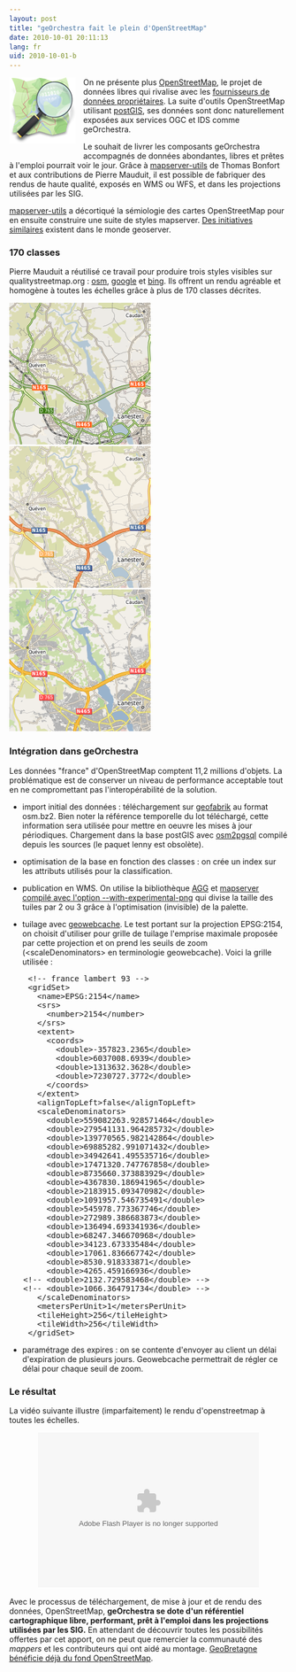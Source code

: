 ```yaml
---
layout: post
title: "geOrchestra fait le plein d'OpenStreetMap"
date: 2010-10-01 20:11:13
lang: fr
uid: 2010-10-01-b
---
```


<p><img src="/public/icons/osm_logo.png" alt="openstreetmap" style="float:left; margin: 0 1em 1em 0;" title="openstreetmap, sept. 2010" /> On ne
présente plus <a href="http://www.openstreetmap.fr/">OpenStreetMap</a>, le
projet de données libres qui rivalise avec les <a href="http://code.google.com/intl/fr/apis/maps/terms.html">fournisseurs de données
propriétaires</a>. La suite d'outils OpenStreetMap utilisant <a href="http://www.postgis.fr/">postGIS</a>, ses données sont donc naturellement
exposées aux services OGC et IDS comme geOrchestra.</p>

<!--more-->

<p>Le souhait de livrer les composants geOrchestra accompagnés de données
abondantes, libres et prêtes à l'emploi pourrait voir le jour. Grâce à <a href="http://code.google.com/p/mapserver-utils/">mapserver-utils</a> de Thomas
Bonfort et aux contributions de Pierre Mauduit, il est possible de fabriquer
des rendus de haute qualité, exposés en WMS ou WFS, et dans les projections
utilisées par les SIG.</p>
<p><a href="http://code.google.com/p/mapserver-utils/">mapserver-utils</a> a
décortiqué la sémiologie des cartes OpenStreetMap pour en ensuite construire
une suite de styles mapserver. <a href="http://blog.geoserver.org/2009/01/30/geoserver-and-openstreetmap/">Des
initiatives similaires</a> existent dans le monde geoserver.</p>
<h3>170 classes</h3>
<p>Pierre Mauduit a réutilisé ce travail pour produire trois styles visibles
sur qualitystreetmap.org : <a href="http://maps.qualitystreetmap.org/?zoom=12&amp;lat=6066711.44625&amp;lon=-373896.02136&amp;layers=B00F00">
osm</a>, <a href="http://maps.qualitystreetmap.org/?zoom=12&amp;lat=6066711.44625&amp;lon=-373896.02136&amp;layers=0B0F00">
google</a> et <a href="http://maps.qualitystreetmap.org/?zoom=12&amp;lat=6066711.44625&amp;lon=-373896.02136&amp;layers=00BF00">
bing</a>. Ils offrent un rendu agréable et homogène à toutes les échelles grâce
à plus de 170 classes décrites.</p>
<p><a href="/public/screenshots/style_osm.png"><img src="/public/screenshots/style_osm.png" alt="osm style osm" title="osm style osm, sept. 2010" /></a> <a href="/public/screenshots/style_bing.png"><img src="/public/screenshots/style_bing.png" alt="osm style bing" title="osm style bing, sept. 2010" /></a> <a href="/public/screenshots/style_google.png"><img src="/public/screenshots/style_google.png" alt="osm style google" title="osm style google, sept. 2010" /></a></p>
<h3>Intégration dans geOrchestra</h3>
<p>Les données &quot;france&quot; d'OpenStreetMap comptent 11,2 millions d'objets. La
problématique est de conserver un niveau de performance acceptable tout en ne
compromettant pas l'interopérabilité de la solution.</p>
<ul>
<li>import initial des données : téléchargement sur <a href="http://download.geofabrik.de/osm/europe/">geofabrik</a> au format osm.bz2.
Bien noter la référence temporelle du lot téléchargé, cette information sera
utilisée pour mettre en oeuvre les mises à jour périodiques. Chargement dans la
base postGIS avec <a href="http://wiki.openstreetmap.org/wiki/Osm2pgsql">osm2pgsql</a> compilé depuis les
sources (le paquet lenny est obsolète).</li>
</ul>
<ul>
<li>optimisation de la base en fonction des classes : on crée un index sur
les attributs utilisés pour la classification.</li>
</ul>
<ul>
<li>publication en WMS. On utilise la bibliothèque <a href="http://www.antigrain.com/">AGG</a> et <a href="http://mapserver.org/mapfile/outputformat.html">mapserver compilé avec
l'option --with-experimental-png</a> qui divise la taille des tuiles par 2 ou 3
grâce à l'optimisation (invisible) de la palette.</li>
</ul>
<ul>
<li>tuilage avec <a href="http://geowebcache.org/">geowebcache</a>. Le test
portant sur la projection EPSG:2154, on choisit d'utiliser pour grille de
tuilage l'emprise maximale proposée par cette projection et on prend les seuils
de zoom (&lt;scaleDenominators&gt; en terminologie geowebcache). Voici la
grille utilisée :</li>
</ul>
<pre>
    &lt;!-- france lambert 93 --&gt;
    &lt;gridSet&gt;
      &lt;name&gt;EPSG:2154&lt;/name&gt;
      &lt;srs&gt;
        &lt;number&gt;2154&lt;/number&gt;
      &lt;/srs&gt;
      &lt;extent&gt;
        &lt;coords&gt;
          &lt;double&gt;-357823.2365&lt;/double&gt;
          &lt;double&gt;6037008.6939&lt;/double&gt;
          &lt;double&gt;1313632.3628&lt;/double&gt;
          &lt;double&gt;7230727.3772&lt;/double&gt;
        &lt;/coords&gt;
      &lt;/extent&gt;
      &lt;alignTopLeft&gt;false&lt;/alignTopLeft&gt;
      &lt;scaleDenominators&gt;
        &lt;double&gt;559082263.928571464&lt;/double&gt;
        &lt;double&gt;279541131.964285732&lt;/double&gt;
        &lt;double&gt;139770565.982142864&lt;/double&gt;
        &lt;double&gt;69885282.991071432&lt;/double&gt;
        &lt;double&gt;34942641.495535716&lt;/double&gt;
        &lt;double&gt;17471320.747767858&lt;/double&gt;
        &lt;double&gt;8735660.373883929&lt;/double&gt;
        &lt;double&gt;4367830.186941965&lt;/double&gt;
        &lt;double&gt;2183915.093470982&lt;/double&gt;
        &lt;double&gt;1091957.546735491&lt;/double&gt;
        &lt;double&gt;545978.773367746&lt;/double&gt;
        &lt;double&gt;272989.386683873&lt;/double&gt;
        &lt;double&gt;136494.693341936&lt;/double&gt;
        &lt;double&gt;68247.346670968&lt;/double&gt;
        &lt;double&gt;34123.673335484&lt;/double&gt;
        &lt;double&gt;17061.836667742&lt;/double&gt;
        &lt;double&gt;8530.918333871&lt;/double&gt;
        &lt;double&gt;4265.459166936&lt;/double&gt;
   &lt;!-- &lt;double&gt;2132.729583468&lt;/double&gt; --&gt;
   &lt;!-- &lt;double&gt;1066.364791734&lt;/double&gt; --&gt;
      &lt;/scaleDenominators&gt;
      &lt;metersPerUnit&gt;1&lt;/metersPerUnit&gt;
      &lt;tileHeight&gt;256&lt;/tileHeight&gt;
      &lt;tileWidth&gt;256&lt;/tileWidth&gt;
    &lt;/gridSet&gt;
</pre>
<ul>
<li>paramétrage des expires : on se contente d'envoyer au client un délai
d'expiration de plusieurs jours. Geowebcache permettrait de régler ce délai
pour chaque seuil de zoom.</li>
</ul>
<h3>Le résultat</h3>
<p>La vidéo suivante illustre (imparfaitement) le rendu d'openstreetmap à
toutes les échelles.</p>
<div style="text-align: center;"><object type="application/x-shockwave-flash" data="http://blog.georchestra.org/?pf=player_flv.swf" width="400" height="280"><param name="movie" value="http://blog.georchestra.org/?pf=player_flv.swf" />
<param name="wmode" value="transparent" />
<param name="allowFullScreen" value="true" />
<param name="FlashVars" value="title=test%20OpenStreetMap&amp;margin=1&amp;showvolume=1&amp;showtime=1&amp;showfullscreen=1&amp;buttonovercolor=ff9900&amp;slidercolor1=cccccc&amp;slidercolor2=999999&amp;sliderovercolor=0066cc&amp;flv=http://blog.georchestra.org/public/screencasts/test-osm.flv&amp;width=400&amp;height=300" /></object></div>
<p>Avec le processus de téléchargement, de mise à jour et de rendu des données,
OpenStreetMap, <strong>geOrchestra se dote d'un référentiel cartographique
libre, performant, prêt à l'emploi dans les projections utilisées par les
SIG.</strong> En attendant de découvrir toutes les possibilités offertes par
cet apport, on ne peut que remercier la communauté des <em>mappers</em> et les
contributeurs qui ont aidé au montage. <a href="http://geobretagne.fr/mapfishapp">GeoBretagne bénéficie déjà du fond
OpenStreetMap</a>.</p>
